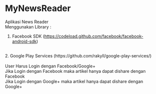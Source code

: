 # MyNewsReader
Aplikasi News Reader
<br>
Menggunakan Library :
<br>
1. Facebook SDK (https://codeload.github.com/facebook/facebook-android-sdk)
<br>
2. Google Play Services (https://github.com/rakyll/google-play-services/)
<br>
<br>
User Harus Login dengan Facebook/Google+
<br>
Jika Login dengan Facebook maka artikel hanya dapat dishare dengan Facebook
<br>
Jika Login dengan Google+ maka artikel hanya dapat dishare dengan Google+ 